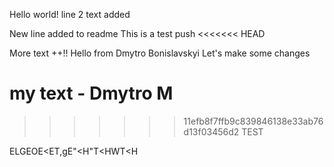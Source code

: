 Hello world!
line 2 text added

New line added to readme
This is a test push
<<<<<<< HEAD

More text ++!!
Hello from Dmytro Bonislavskyi
Let's make some changes


my text - Dmytro M
=======
>>>>>>> 11efb8f7ffb9c839846138e33ab76d13f03456d2
TEST

ELGEOE<ET,gE"<H"T<HWT<H
